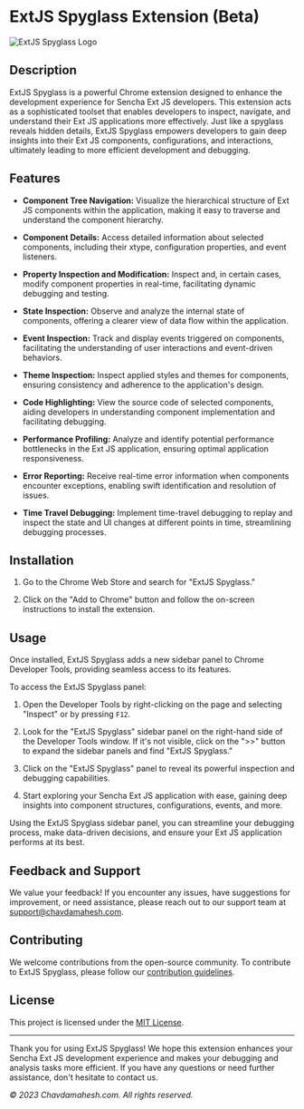 # ExtJS Spyglass Extension (Beta)

![ExtJS Spyglass Logo](https://github.com/Chavda2772/chrome-extjs-component/assets/66986475/e867bb3a-6137-4805-9659-82e9c6ca3126)

## Description
ExtJS Spyglass is a powerful Chrome extension designed to enhance the development experience for Sencha Ext JS developers. This extension acts as a sophisticated toolset that enables developers to inspect, navigate, and understand their Ext JS applications more effectively. Just like a spyglass reveals hidden details, ExtJS Spyglass empowers developers to gain deep insights into their Ext JS components, configurations, and interactions, ultimately leading to more efficient development and debugging.

## Features

- **Component Tree Navigation:** Visualize the hierarchical structure of Ext JS components within the application, making it easy to traverse and understand the component hierarchy.

- **Component Details:** Access detailed information about selected components, including their xtype, configuration properties, and event listeners.

- **Property Inspection and Modification:** Inspect and, in certain cases, modify component properties in real-time, facilitating dynamic debugging and testing.

- **State Inspection:** Observe and analyze the internal state of components, offering a clearer view of data flow within the application.

- **Event Inspection:** Track and display events triggered on components, facilitating the understanding of user interactions and event-driven behaviors.

- **Theme Inspection:** Inspect applied styles and themes for components, ensuring consistency and adherence to the application's design.

- **Code Highlighting:** View the source code of selected components, aiding developers in understanding component implementation and facilitating debugging.

- **Performance Profiling:** Analyze and identify potential performance bottlenecks in the Ext JS application, ensuring optimal application responsiveness.

- **Error Reporting:** Receive real-time error information when components encounter exceptions, enabling swift identification and resolution of issues.

- **Time Travel Debugging:** Implement time-travel debugging to replay and inspect the state and UI changes at different points in time, streamlining debugging processes.

## Installation

1. Go to the Chrome Web Store and search for "ExtJS Spyglass."

2. Click on the "Add to Chrome" button and follow the on-screen instructions to install the extension.

## Usage

Once installed, ExtJS Spyglass adds a new sidebar panel to Chrome Developer Tools, providing seamless access to its features.

To access the ExtJS Spyglass panel:

1. Open the Developer Tools by right-clicking on the page and selecting "Inspect" or by pressing `F12`.

2. Look for the "ExtJS Spyglass" sidebar panel on the right-hand side of the Developer Tools window. If it's not visible, click on the ">>" button to expand the sidebar panels and find "ExtJS Spyglass."

3. Click on the "ExtJS Spyglass" panel to reveal its powerful inspection and debugging capabilities.

4. Start exploring your Sencha Ext JS application with ease, gaining deep insights into component structures, configurations, events, and more.

Using the ExtJS Spyglass sidebar panel, you can streamline your debugging process, make data-driven decisions, and ensure your Ext JS application performs at its best.

## Feedback and Support

We value your feedback! If you encounter any issues, have suggestions for improvement, or need assistance, please reach out to our support team at support@chavdamahesh.com.

## Contributing

We welcome contributions from the open-source community. To contribute to ExtJS Spyglass, please follow our [contribution guidelines](CONTRIBUTING.md).

## License

This project is licensed under the [MIT License](LICENSE).

---

Thank you for using ExtJS Spyglass! We hope this extension enhances your Sencha Ext JS development experience and makes your debugging and analysis tasks more efficient. If you have any questions or need further assistance, don't hesitate to contact us.

_© 2023 Chavdamahesh.com. All rights reserved._
